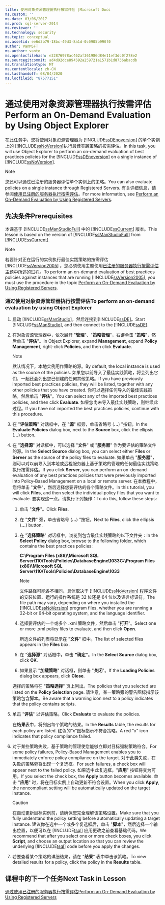 ```yaml
---
title: 使用对象资源管理器执行按需评估 |Microsoft Docs
ms.custom: ''
ms.date: 03/06/2017
ms.prod: sql-server-2014
ms.reviewer: ''
ms.technology: security
ms.topic: conceptual
ms.assetid: ee6d3b79-18bc-49d3-8a1d-0c0905b990f0
author: VanMSFT
ms.author: vanto
ms.openlocfilehash: e32876978ac462af361986d84e11ef3dc0f278e2
ms.sourcegitcommit: ad4d92dce894592a259721a1571b1d8736abacdb
ms.translationtype: MT
ms.contentlocale: zh-CN
ms.lasthandoff: 08/04/2020
ms.locfileid: "87577151"
---
```

# <a name="perform-an-on-demand-evaluation-by-using-object-explorer"></a><span data-ttu-id="aea64-102">通过使用对象资源管理器执行按需评估</span><span class="sxs-lookup"><span data-stu-id="aea64-102">Perform an On-Demand Evaluation by Using Object Explorer</span></span>
  <span data-ttu-id="aea64-103">在此任务中，您将使用对象资源管理器为 [!INCLUDE[ssDEnoversion](../includes/ssdenoversion-md.md)] 的单个实例上的 [!INCLUDE[ssNoVersion](../includes/ssnoversion-md.md)]执行最佳实践策略的按需评估。</span><span class="sxs-lookup"><span data-stu-id="aea64-103">In this task, you will use Object Explorer to perform an on-demand evaluation of best practices policies for the [!INCLUDE[ssDEnoversion](../includes/ssdenoversion-md.md)] on a single instance of [!INCLUDE[ssNoVersion](../includes/ssnoversion-md.md)].</span></span>  
  
> [!NOTE]  
>  <span data-ttu-id="aea64-104">您还可以通过已注册的服务器评估单个实例上的策略。</span><span class="sxs-lookup"><span data-stu-id="aea64-104">You can also evaluate policies on a single instance through Registered Servers.</span></span> <span data-ttu-id="aea64-105">有关详细信息，请参阅[使用已注册的服务器执行按需评估](../../2014/tutorials/perform-an-on-demand-evaluation-by-using-registered-servers.md)。</span><span class="sxs-lookup"><span data-stu-id="aea64-105">For more information, see [Perform an On-Demand Evaluation by Using Registered Servers](../../2014/tutorials/perform-an-on-demand-evaluation-by-using-registered-servers.md).</span></span>  
  
## <a name="prerequisites"></a><span data-ttu-id="aea64-106">先决条件</span><span class="sxs-lookup"><span data-stu-id="aea64-106">Prerequisites</span></span>  
 <span data-ttu-id="aea64-107">本课基于 [!INCLUDE[ssManStudioFull](../includes/ssmanstudiofull-md.md)] 中的 [!INCLUDE[ssCurrent](../includes/sscurrent-md.md)] 版本。</span><span class="sxs-lookup"><span data-stu-id="aea64-107">This lesson is based on the version of [!INCLUDE[ssManStudioFull](../includes/ssmanstudiofull-md.md)] from [!INCLUDE[ssCurrent](../includes/sscurrent-md.md)].</span></span>  
  
> [!NOTE]  
>  <span data-ttu-id="aea64-108">若要针对正在运行的实例执行最佳实践策略的按需评估 [!INCLUDE[ssVersion2005](../includes/ssversion2005-md.md)] ，您必须使用主题使用[已注册的服务器执行按需评估](../../2014/tutorials/perform-an-on-demand-evaluation-by-using-registered-servers.md)主题中所述的过程。</span><span class="sxs-lookup"><span data-stu-id="aea64-108">To perform an on-demand evaluation of best practices policies against instances that are running [!INCLUDE[ssVersion2005](../includes/ssversion2005-md.md)], you must use the procedure in the topic [Perform an On-Demand Evaluation by Using Registered Servers](../../2014/tutorials/perform-an-on-demand-evaluation-by-using-registered-servers.md).</span></span>  
  
### <a name="to-perform-an-on-demand-evaluation-by-using-object-explorer"></a><span data-ttu-id="aea64-109">通过使用对象资源管理器执行按需评估</span><span class="sxs-lookup"><span data-stu-id="aea64-109">To perform an on-demand evaluation by using Object Explorer</span></span>  
  
1.  <span data-ttu-id="aea64-110">启动 [!INCLUDE[ssManStudio](../includes/ssmanstudio-md.md)]，然后连接到[!INCLUDE[ssDE](../includes/ssde-md.md)]。</span><span class="sxs-lookup"><span data-stu-id="aea64-110">Start [!INCLUDE[ssManStudio](../includes/ssmanstudio-md.md)], and then connect to the [!INCLUDE[ssDE](../includes/ssde-md.md)].</span></span>  
  
2.  <span data-ttu-id="aea64-111">在对象资源管理器中，依次展开 "**管理**"、"**策略管理**"，右键单击 "**策略**"，然后单击 "**评估**"。</span><span class="sxs-lookup"><span data-stu-id="aea64-111">In Object Explorer, expand **Management**, expand **Policy Management**, right-click **Policies**, and then click **Evaluate**.</span></span>  
  
    > [!NOTE]  
    >  <span data-ttu-id="aea64-112">默认情况下，本地实例用作策略的源。</span><span class="sxs-lookup"><span data-stu-id="aea64-112">By default, the local instance is used as the source of the policies.</span></span> <span data-ttu-id="aea64-113">如果您以前导入了最佳实践策略，将会列出它们，一起还会列出您已创建的任何其他策略。</span><span class="sxs-lookup"><span data-stu-id="aea64-113">If you have previously imported best practices policies, they will be listed, together with any other policies that you have created.</span></span> <span data-ttu-id="aea64-114">你可以选择任何导入的最佳实践策略，然后单击 "**评估**"。</span><span class="sxs-lookup"><span data-stu-id="aea64-114">You can select any of the imported best practices policies, and then click **Evaluate**.</span></span> <span data-ttu-id="aea64-115">如果您尚未导入最佳实践策略，则继续此过程。</span><span class="sxs-lookup"><span data-stu-id="aea64-115">If you have not imported the best practices policies, continue with this procedure.</span></span>  
  
3.  <span data-ttu-id="aea64-116">在 "**评估策略**" 对话框中，在 "**源**" 框旁，单击省略号 (**...**) "按钮。</span><span class="sxs-lookup"><span data-stu-id="aea64-116">In the **Evaluate Policies** dialog box, next to the **Source** box, click the ellipsis (**...**) button.</span></span>  
  
4.  <span data-ttu-id="aea64-117">在 "**选择源**" 对话框中，可以选择 "**文件**" 或 "**服务器**" 作为要评估的策略文件的源。</span><span class="sxs-lookup"><span data-stu-id="aea64-117">In the **Select Source** dialog box, you can select either **Files** or **Server** as the source of the policy files to evaluate.</span></span> <span data-ttu-id="aea64-118">如果单击 "**服务器**"，则可以对以前导入到本地或远程服务器上基于策略的管理的任何最佳实践策略执行按需评估。</span><span class="sxs-lookup"><span data-stu-id="aea64-118">If you click **Server**, you can perform an on-demand evaluation of any best practices policies that were previously imported into Policy-Based Management on a local or remote server.</span></span> <span data-ttu-id="aea64-119">在本教程中，您将单击 "**文件**"，然后选择您要评估的各个策略文件。</span><span class="sxs-lookup"><span data-stu-id="aea64-119">In this tutorial, you will click **Files**, and then select the individual policy files that you want to evaluate.</span></span> <span data-ttu-id="aea64-120">要实现这一点，请执行下列操作：</span><span class="sxs-lookup"><span data-stu-id="aea64-120">To do this, follow these steps:</span></span>  
  
    1.  <span data-ttu-id="aea64-121">单击 "**文件**"。</span><span class="sxs-lookup"><span data-stu-id="aea64-121">Click **Files**.</span></span>  
  
    2.  <span data-ttu-id="aea64-122">在 "**文件**" 旁，单击省略号 (**...**) "按钮。</span><span class="sxs-lookup"><span data-stu-id="aea64-122">Next to **Files**, click the ellipsis (**...**) button.</span></span>  
  
    3.  <span data-ttu-id="aea64-123">在 "**选择策略**" 对话框中，浏览到包含最佳实践策略的以下文件夹：</span><span class="sxs-lookup"><span data-stu-id="aea64-123">In the **Select Policy** dialog box, browse to the following folder, which contains the best practices policies:</span></span>  
  
         <span data-ttu-id="aea64-124">**C:\Program Files (x86)\Microsoft SQL Server\110\Tools\Policies\DatabaseEngine\1033**</span><span class="sxs-lookup"><span data-stu-id="aea64-124">**C:\Program Files (x86)\Microsoft SQL Server\110\Tools\Policies\DatabaseEngine\1033**</span></span>  
  
        > [!NOTE]  
        >  <span data-ttu-id="aea64-125">文件路径可能各不相同，具体取决于 [!INCLUDE[ssNoVersion](../includes/ssnoversion-md.md)] 程序文件的安装位置、运行的操作系统是 32 位还是 64 位以及语言标识符。</span><span class="sxs-lookup"><span data-stu-id="aea64-125">The file path may vary, depending on where you installed the [!INCLUDE[ssNoVersion](../includes/ssnoversion-md.md)] program files, whether you are running a 32-bit or 64-bit operating system, and the language identifier.</span></span>  
  
    4.  <span data-ttu-id="aea64-126">选择要评估的一个或多个 .xml 策略文件，然后单击 "**打开**"。</span><span class="sxs-lookup"><span data-stu-id="aea64-126">Select one or more .xml policy files to evaluate, and then click **Open**.</span></span>  
  
         <span data-ttu-id="aea64-127">所选文件的列表将显示在 "**文件**" 框中。</span><span class="sxs-lookup"><span data-stu-id="aea64-127">The list of selected files appears in the **Files** box.</span></span>  
  
    5.  <span data-ttu-id="aea64-128">在 "**选择源**" 对话框中，单击 **"确定"**。</span><span class="sxs-lookup"><span data-stu-id="aea64-128">In the **Select Source** dialog box, click **OK**.</span></span>  
  
    6.  <span data-ttu-id="aea64-129">如果显示 "**加载策略**" 对话框，则单击 "**关闭**"。</span><span class="sxs-lookup"><span data-stu-id="aea64-129">If the **Loading Policies** dialog box appears, click **Close**.</span></span>  
  
     <span data-ttu-id="aea64-130">选择的策略将在 "**策略选择**" 页上列出。</span><span class="sxs-lookup"><span data-stu-id="aea64-130">The policies that you selected are listed on the **Policy Selection** page.</span></span> <span data-ttu-id="aea64-131">请注意，某一策略旁的警告图标指示该策略包含脚本。</span><span class="sxs-lookup"><span data-stu-id="aea64-131">Be aware that a warning icon next to a policy indicates that the policy contains scripts.</span></span>  
  
5.  <span data-ttu-id="aea64-132">单击 "**评估**" 以评估策略。</span><span class="sxs-lookup"><span data-stu-id="aea64-132">Click **Evaluate** to evaluate the policies.</span></span>  
  
     <span data-ttu-id="aea64-133">在**结果**表中，将列出每个策略的结果。</span><span class="sxs-lookup"><span data-stu-id="aea64-133">In the **Results** table, the results for each policy are listed.</span></span> <span data-ttu-id="aea64-134">红色的“x”图标指示不符合策略。</span><span class="sxs-lookup"><span data-stu-id="aea64-134">A red "x" icon indicates that policy compliance failed.</span></span>  
  
6.  <span data-ttu-id="aea64-135">对于某些策略失败，基于策略的管理使您能够立即对目标强制策略符合。</span><span class="sxs-lookup"><span data-stu-id="aea64-135">For some policy failures, Policy-Based Management enables you to immediately enforce policy compliance on the target.</span></span> <span data-ttu-id="aea64-136">对于此类失败，在失败的策略旁将出现一个复选框。</span><span class="sxs-lookup"><span data-stu-id="aea64-136">For such failures, a check box will appear next to the failed policy.</span></span> <span data-ttu-id="aea64-137">如果选中此复选框，"**应用**" 按钮将变为可用。</span><span class="sxs-lookup"><span data-stu-id="aea64-137">If you select the check box, the **Apply** button becomes available.</span></span> <span data-ttu-id="aea64-138">单击 "**应用**" 时，将在目标实例上自动更新不符合设置。</span><span class="sxs-lookup"><span data-stu-id="aea64-138">When you click **Apply**, the noncompliant setting will be automatically updated on the target instance.</span></span>  
  
    > [!CAUTION]  
    >  <span data-ttu-id="aea64-139">在自动更新目标实例前，请确保您完全理解该策略设置。</span><span class="sxs-lookup"><span data-stu-id="aea64-139">Make sure that you fully understand the policy setting before automatically updating a target instance.</span></span> <span data-ttu-id="aea64-140">建议你在选中一个或多个复选框后，单击 "**脚本**"，然后选择一个输出位置，以便可以在 [!INCLUDE[tsql](../includes/tsql-md.md)] 应用更改之前查看基础代码。</span><span class="sxs-lookup"><span data-stu-id="aea64-140">We recommend that after you select one or more check boxes, you click **Script**, and choose an output location so that you can review the underlying [!INCLUDE[tsql](../includes/tsql-md.md)] code before you apply the changes.</span></span>  
  
7.  <span data-ttu-id="aea64-141">若要查看某个策略的详细结果，请在 "**结果**" 表中单击该策略。</span><span class="sxs-lookup"><span data-stu-id="aea64-141">To view detailed results for a policy, click the policy in the **Results** table.</span></span>  
  
## <a name="next-task-in-lesson"></a><span data-ttu-id="aea64-142">课程中的下一个任务</span><span class="sxs-lookup"><span data-stu-id="aea64-142">Next Task in Lesson</span></span>  
 [<span data-ttu-id="aea64-143">通过使用已注册的服务器执行按需评估</span><span class="sxs-lookup"><span data-stu-id="aea64-143">Perform an On-Demand Evaluation by Using Registered Servers</span></span>](../../2014/tutorials/perform-an-on-demand-evaluation-by-using-registered-servers.md)  
  
  
